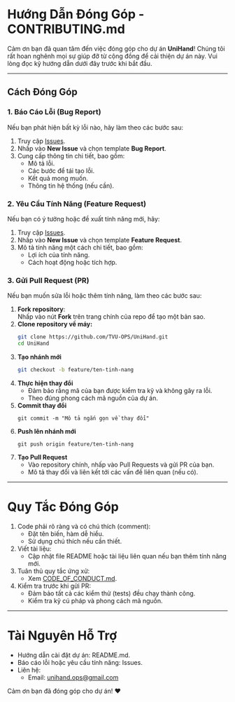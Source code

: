 # Hướng Dẫn Đóng Góp - CONTRIBUTING.md

Cảm ơn bạn đã quan tâm đến việc đóng góp cho dự án **UniHand**! Chúng tôi rất hoan nghênh mọi sự giúp đỡ từ cộng đồng để cải thiện dự án này. Vui lòng đọc kỹ hướng dẫn dưới đây trước khi bắt đầu.

---

## **Cách Đóng Góp**

### 1. Báo Cáo Lỗi (Bug Report)
Nếu bạn phát hiện bất kỳ lỗi nào, hãy làm theo các bước sau:  
1. Truy cập [Issues](https://github.com/TVU-OPS/UniHand/issues).  
2. Nhấp vào **New Issue** và chọn template **Bug Report**.  
3. Cung cấp thông tin chi tiết, bao gồm:  
   - Mô tả lỗi.  
   - Các bước để tái tạo lỗi.  
   - Kết quả mong muốn.  
   - Thông tin hệ thống (nếu cần).  

### 2. Yêu Cầu Tính Năng (Feature Request)
Nếu bạn có ý tưởng hoặc đề xuất tính năng mới, hãy:  
1. Truy cập [Issues](https://github.com/TVU-OPS/UniHand/issues).  
2. Nhấp vào **New Issue** và chọn template **Feature Request**.  
3. Mô tả tính năng một cách chi tiết, bao gồm:  
   - Lợi ích của tính năng.  
   - Cách hoạt động hoặc tích hợp.  

### 3. Gửi Pull Request (PR)
Nếu bạn muốn sửa lỗi hoặc thêm tính năng, làm theo các bước sau:  
1. **Fork repository**:  
   Nhấp vào nút **Fork** trên trang chính của repo để tạo một bản sao.  
2. **Clone repository về máy:**  
   ```bash
   git clone https://github.com/TVU-OPS/UniHand.git
   cd UniHand
3. **Tạo nhánh mới**  
    ```bash
    git checkout -b feature/ten-tinh-nang
4. **Thực hiện thay đổi**
    - Đảm bảo rằng mã của bạn được kiểm tra kỹ và không gây ra lỗi.
    - Theo đúng phong cách mã nguồn của dự án.
5. **Commit thay đổi**
    ```base
    git commit -m "Mô tả ngắn gọn về thay đổi"
6. **Push lên nhánh mới**
    ```base
    git push origin feature/ten-tinh-nang
7. **Tạo Pull Request**
    - Vào repository chính, nhấp vào Pull Requests và gửi PR của bạn.
    - Mô tả thay đổi và liên kết tới các vấn đề liên quan (nếu có).

----
# Quy Tắc Đóng Góp
1. Code phải rõ ràng và có chú thích (comment):
    - Đặt tên biến, hàm dễ hiểu.
    - Sử dụng chú thích nếu cần thiết.
2. Viết tài liệu:
    - Cập nhật file README hoặc tài liệu liên quan nếu bạn thêm tính năng mới.
3. Tuân thủ quy tắc ứng xử:
    - Xem [CODE_OF_CONDUCT.md](CODE_OF_CONDUCT.md).
4. Kiểm tra trước khi gửi PR:
    - Đảm bảo tất cả các kiểm thử (tests) đều chạy thành công.
    - Kiểm tra kỹ cú pháp và phong cách mã nguồn.
---
# Tài Nguyên Hỗ Trợ
- Hướng dẫn cài đặt dự án: README.md.
- Báo cáo lỗi hoặc yêu cầu tính năng: Issues.
- Liên hệ:
    - Email: unihand.ops@gmail.com

Cảm ơn bạn đã đóng góp cho dự án! ❤️